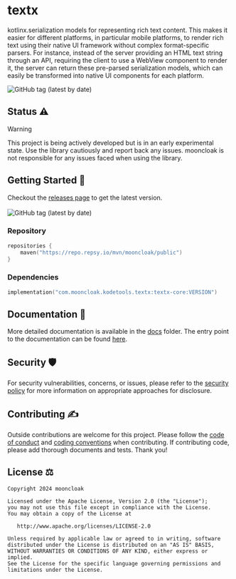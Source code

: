 # textx

kotlinx.serialization models for representing rich text content. This makes it easier for different platforms, in
particular mobile platforms, to render rich text using their native UI framework without complex format-specific
parsers. For instance, instead of the server providing an HTML text string through an API, requiring the client to use
a WebView component to render it, the server can return these pre-parsed serialization models, which can easily be
transformed into native UI components for each platform.

<img alt="GitHub tag (latest by date)" src="https://img.shields.io/github/v/tag/mooncloak/textx">


## Status ⚠️

> [!Warning]
> This project is being actively developed but is in an early experimental state. Use the library
> cautiously and report back any issues. mooncloak is not responsible for any issues faced when
> using
> the library.

## Getting Started 🏁

Checkout the [releases page](https://github.com/mooncloak/textx/releases) to get the latest version.
<br/><br/>
<img alt="GitHub tag (latest by date)" src="https://img.shields.io/github/v/tag/mooncloak/textx">

### Repository

```kotlin
repositories {
    maven("https://repo.repsy.io/mvn/mooncloak/public")
}
```

### Dependencies

```kotlin
implementation("com.mooncloak.kodetools.textx:textx-core:VERSION")
```

## Documentation 📃

More detailed documentation is available in the [docs](docs/) folder. The entry point to the
documentation can be
found [here](docs/index.md).

## Security 🛡️

For security vulnerabilities, concerns, or issues, please refer to
the [security policy](SECURITY.md) for more
information on appropriate approaches for disclosure.

## Contributing ✍️

Outside contributions are welcome for this project. Please follow
the [code of conduct](CODE_OF_CONDUCT.md)
and [coding conventions](CODING_CONVENTIONS.md) when contributing. If contributing code, please add
thorough documents
and tests. Thank you!

## License ⚖️

```
Copyright 2024 mooncloak

Licensed under the Apache License, Version 2.0 (the "License");
you may not use this file except in compliance with the License.
You may obtain a copy of the License at

   http://www.apache.org/licenses/LICENSE-2.0

Unless required by applicable law or agreed to in writing, software
distributed under the License is distributed on an "AS IS" BASIS,
WITHOUT WARRANTIES OR CONDITIONS OF ANY KIND, either express or implied.
See the License for the specific language governing permissions and
limitations under the License.
```
